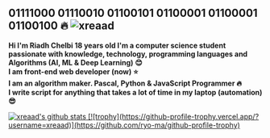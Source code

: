 ## 01111000 01110010 01100101 01100001 01100001 01100100 :fire: <img src="https://komarev.com/ghpvc/?username=xreaad" alt="xreaad" /> <br>

__Hi I'm Riadh Chelbi 18 years old I'm a computer science student passionate with knowledge, technology, programming languages and Algorithms (AI, ML & Deep Learning) :blush:__ <br>
__I am front-end web developer (now) :star:__ <br>
__I am an algorithm maker. Pascal, Python & JavaScript Programmer :fire:__ <br>
__I write script for anything that takes a lot of time in my laptop (automation) :sunglasses:__ <br>

<a align="center" width="100%" height="170px" href="https://github.com/anuraghazra/github-readme-stats">
  <img src="https://github-readme-stats.vercel.app/api?username=xreaad&show_icons=true&include_all_commits=true" alt="xreaad's github stats" />
  [![trophy](https://github-profile-trophy.vercel.app/?username=xreaad)](https://github.com/ryo-ma/github-profile-trophy)

</a>
<br />






